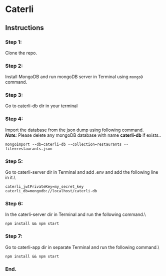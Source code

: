 # Caterli

## Instructions

### Step 1:
Clone the repo.

### Step 2:
Install MongoDB and run mongoDB server in Terminal using ```mongoD``` command.

### Step 3:
Go to caterli-db dir in your terminal

### Step 4:
Import the database from the json dump using following command.\
**_Note:_**  Please delete any mongoDB database with name **caterli-db** if exists..
```properties
mongoimport --db=caterli-db --collection=restaurants --file=restaurants.json
```

### Step 5:
Go to caterli-server dir in Terminal and add .env and add the following line in it.\
```properties
caterli_jwtPrivateKey=my_secret_key
caterli_db=mongodb://localhost/caterli-db
```

### Step 6: 
In the caterli-server dir in Terminal and run the following command.\
```properties
npm install && npm start
```
### Step 7:
Go to caterli-app dir in separate Terminal and run the following command.\
```properties
npm install && npm start
```

### End.
